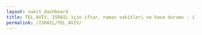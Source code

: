 ```yaml
---
layout: vakit_dashboard
title: TEL_AVIV, ISRAIL için iftar, namaz vakitleri ve hava durumu - ilçe/eyalet seç
permalink: /ISRAIL/TEL_AVIV/
---
```


<script type="text/javascript">
  var GLOBAL_COUNTRY = 'ISRAIL';
  var GLOBAL_CITY = 'TEL_AVIV';
  var GLOBAL_STATE = '';
  var lat = 72;
  var lon = 21;
</script>
